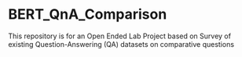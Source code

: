 # BERT_QnA_Comparison
This repository is for an Open Ended Lab Project based on Survey of existing Question-Answering (QA) datasets on comparative questions
